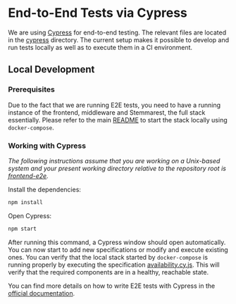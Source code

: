 # End-to-End Tests via Cypress

We are using [Cypress](https://www.cypress.io/) for end-to-end testing. The relevant files are located in
the [cypress](cypress) directory. The current setup makes it possible to develop and run tests locally as well as to
execute them in a CI environment.

## Local Development

### Prerequisites

Due to the fact that we are running E2E tests, you need to have a running instance of the frontend, middleware and
Stemmarest, the full stack essentially. Please refer to the main [README](../README.md#docker) to start the stack
locally using `docker-compose`.

### Working with Cypress

_The following instructions assume that you are working on a Unix-based system and your present working directory
relative to the repository root is [frontend-e2e](../frontend-e2e)._

Install the dependencies:

```bash
npm install
```

Open Cypress:

```bash
npm start
```

After running this command, a Cypress window should open automatically. You can now start to add new specifications or
modify and execute existing ones. You can verify that the local stack started by `docker-compose` is running properly
by executing the specification [availability.cy.js](cypress/e2e/availability.cy.js). This will verify that the required
components are in a healthy, reachable state.

You can find more details on how to write E2E tests with Cypress in
the [official documentation](https://docs.cypress.io/guides/end-to-end-testing/writing-your-first-end-to-end-test).
